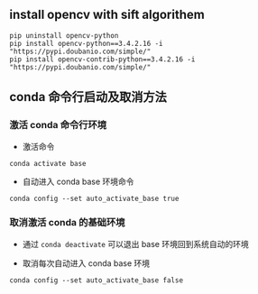 ## install opencv with sift algorithem

```
pip uninstall opencv-python
pip install opencv-python==3.4.2.16 -i "https://pypi.doubanio.com/simple/"
pip install opencv-contrib-python==3.4.2.16 -i "https://pypi.doubanio.com/simple/"
```

## conda 命令行启动及取消方法 

### 激活 conda 命令行环境

- 激活命令
```
conda activate base
```
- 自动进入 conda base 环境命令
```
conda config --set auto_activate_base true
```

### 取消激活 conda 的基础环境

- 通过 `conda deactivate` 可以退出 base 环境回到系统自动的环境

- 取消每次自动进入 conda base 环境
```
conda config --set auto_activate_base false
```
